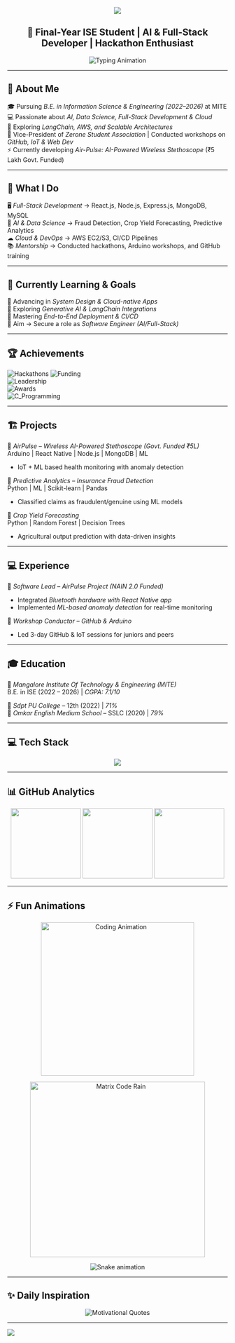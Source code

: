 <!-- 🌟 Super-Modernized GitHub Profile README for Neeraj Shetty -->

<!-- Banner -->
<p align="center">
  <img src="https://capsule-render.vercel.app/api?type=waving&height=250&text=Neeraj%20Shetty&fontAlign=50&fontAlignY=40&color=gradient" />
</p>

<h2 align="center">🚀 Final-Year ISE Student | AI & Full-Stack Developer | Hackathon Enthusiast</h2>

<p align="center">
  <img src="https://readme-typing-svg.herokuapp.com?font=Fira+Code&size=22&duration=3000&pause=1000&color=00F7FF&center=true&vCenter=true&width=650&lines=AI+%26+ML+Developer+🤖;Full-Stack+Developer+💻;Open+Source+Contributor+⚡;Hackathon+Finalist+🏆;Lifelong+Learner+📚" alt="Typing Animation"/>
</p>

---

## 💫 About Me  
🎓 Pursuing *B.E. in Information Science & Engineering (2022–2026)* at MITE  
💻 Passionate about *AI, Data Science, Full-Stack Development & Cloud*  
🌱 Exploring *LangChain, AWS, and Scalable Architectures*  
🤝 Vice-President of *Zerone Student Association* | Conducted workshops on *GitHub, IoT & Web Dev*  
⚡ Currently developing *Air-Pulse: AI-Powered Wireless Stethoscope* (₹5 Lakh Govt. Funded)  

---

## 🚀 What I Do  
🖥 *Full-Stack Development* → React.js, Node.js, Express.js, MongoDB, MySQL  
🤖 *AI & Data Science* → Fraud Detection, Crop Yield Forecasting, Predictive Analytics  
☁ *Cloud & DevOps* → AWS EC2/S3, CI/CD Pipelines  
📚 *Mentorship* → Conducted hackathons, Arduino workshops, and GitHub training  

---

## 🎯 Currently Learning & Goals  
📌 Advancing in *System Design & Cloud-native Apps*  
📌 Exploring *Generative AI & LangChain Integrations*  
📌 Mastering *End-to-End Deployment & CI/CD*  
📌 Aim → Secure a role as *Software Engineer (AI/Full-Stack)*  

---

## 🏆 Achievements  
![Hackathons](https://img.shields.io/badge/Hackathons-Finalist_(SIH_%26_IEEE)-purple)  
![Funding](https://img.shields.io/badge/Project_Funding-₹5_Lakh-green)  
![Leadership](https://img.shields.io/badge/Leadership-VP_Zerone_Association-blue)  
![Awards](https://img.shields.io/badge/Arduino-1st_Place-orange)  
![C_Programming](https://img.shields.io/badge/C_Programming-2nd_Place-yellow)  

---

## 🏗 Projects  

🔹 *AirPulse – Wireless AI-Powered Stethoscope (Govt. Funded ₹5L)*  
Arduino | React Native | Node.js | MongoDB | ML  
- IoT + ML based health monitoring with anomaly detection    

🔹 *Predictive Analytics – Insurance Fraud Detection*  
Python | ML | Scikit-learn | Pandas  
- Classified claims as fraudulent/genuine using ML models  

🔹 *Crop Yield Forecasting*  
Python | Random Forest | Decision Trees  
- Agricultural output prediction with data-driven insights  

---

## 💻 Experience  

🔸 *Software Lead – AirPulse Project (NAIN 2.0 Funded)*  
- Integrated *Bluetooth hardware with React Native app*  
- Implemented *ML-based anomaly detection* for real-time monitoring  

🔸 *Workshop Conductor – GitHub & Arduino*  
- Led 3-day GitHub & IoT sessions for juniors and peers  

---

## 🎓 Education  

📍 *Mangalore Institute Of Technology & Engineering (MITE)*  
B.E. in ISE (2022 – 2026) | *CGPA: 7.1/10*  

📍 *Sdpt PU College* – 12th (2022) | *71%*  
📍 *Omkar English Medium School* – SSLC (2020) | *79%*  

---

## 💻 Tech Stack  
<p align="center">
<img src="https://skillicons.dev/icons?i=python,java,javascript,react,nodejs,express,mongodb,mysql,aws,git,github,html,css,c,cpp,tensorflow,pytorch" />
</p>

---

## 📊 GitHub Analytics  
<p align="center">
  <img src="https://github-readme-stats.vercel.app/api?username=SHETTY-NEERAJ-7&theme=radical&hide_border=false&include_all_commits=true&count_private=true" height="160"/>
  <img src="https://nirzak-streak-stats.vercel.app/?user=SHETTY-NEERAJ-7&theme=radical&hide_border=false" height="160"/>
  <img src="https://github-readme-stats.vercel.app/api/top-langs/?username=SHETTY-NEERAJ-7&theme=radical&hide_border=false&include_all_commits=true&count_private=true&layout=compact" height="160"/>
</p>

---

## ⚡ Fun Animations  

<p align="center">
  <!-- Developer at work animation -->
  <img src="https://media.giphy.com/media/qgQUggAC3Pfv687qPC/giphy.gif" width="350" alt="Coding Animation"/>
</p>

<p align="center">
  <!-- Matrix-style coding rain -->
  <img src="https://i.gifer.com/7VE.gif" width="400" alt="Matrix Code Rain"/>
</p>

<p align="center">
  <!-- GitHub Snake Contribution Animation (fixed) -->
  <img src="https://github.com/SHETTY-NEERAJ-7/SHETTY-NEERAJ-7/blob/output/github-contribution-grid-snake.svg" alt="Snake animation"/>
</p>


---

## ✨ Daily Inspiration  
<p align="center">
  <img src="https://readme-typing-svg.herokuapp.com?font=Fira+Code&size=22&duration=4000&pause=1000&color=F7FF00&center=true&vCenter=true&width=800&lines=“Code+isn’t+just+written,+it’s+crafted.”;“Every+bug+fixed+is+a+step+towards+mastery.”;“Build+projects+that+solve+real+problems.”;“Learning+never+stops+in+tech.”;“Collaboration+fuels+innovation.”" alt="Motivational Quotes"/>
</p>

---

[![](https://visitcount.itsvg.in/api?id=SHETTY-NEERAJ-7&icon=2&color=6)](https://visitcount.itsvg.in)  

<!-- ✨ Crafted with ❤ using GPRM + Resume Integration + Custom Enhancements -->
